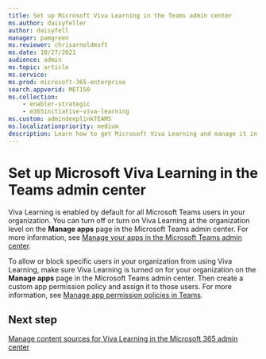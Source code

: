 ```yaml
---
title: Set up Microsoft Viva Learning in the Teams admin center
ms.author: daisyfeller
author: daisyfell
manager: pamgreen
ms.reviewer: chrisarnoldmsft
ms.date: 10/27/2021
audience: admin
ms.topic: article
ms.service: 
ms.prod: microsoft-365-enterprise
search.appverid: MET150
ms.collection: 
    - enabler-strategic
    - m365initiative-viva-learning
ms.custom: admindeeplinkTEAMS
ms.localizationpriority: medium
description: Learn how to get Microsoft Viva Learning and manage it in the Teams admin center.
---
```


# Set up Microsoft Viva Learning in the Teams admin center

Viva Learning is enabled by default for all Microsoft Teams users in your organization. You can turn off or turn on Viva Learning at the organization level on the **Manage apps** page in the Microsoft Teams admin center. For more information, see [Manage your apps in the Microsoft Teams admin center](/microsoftteams/manage-apps).

To allow or block specific users in your organization from using Viva Learning, make sure Viva Learning is turned on for your organization on the **Manage apps** page in the Microsoft Teams admin center. Then create a custom app permission policy and assign it to those users. For more information, see [Manage app permission policies in Teams](/microsoftteams/teams-app-permission-policies).

## Next step

[Manage content sources for Viva Learning in the Microsoft 365 admin center](content-sources-365-admin-center.md)
